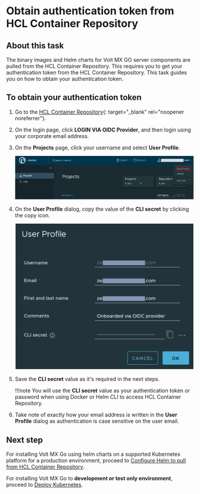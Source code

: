 # Obtain authentication token from HCL Container Repository

## About this task

The binary images and Helm charts for Volt MX GO server components are pulled from the HCL Container Repository. This requires you to get your authentication token from the HCL Container Repository. This task guides you on how to obtain your authentication token.

## To obtain your authentication token

1. Go to the [HCL Container Repository](https://hclcr.io){: target="_blank" rel="noopener noreferrer"}.
2. On the login page, click **LOGIN VIA OIDC Provider**, and then login using your corporate email address.
3. On the **Projects** page, click your username and select **User Profile**.

    ![search project](../assets/images/harborproject.png)

4. On the **User Profile** dialog, copy the value of the **CLI secret** by clicking the copy icon.

    ![user profile dialog](../assets/images/userprofile.png)

5. Save the **CLI secret** value as it's required in the next steps.

    !!!note
        You will use the **CLI secret** value as your authentication token or password when using Docker or Helm CLI to access HCL Container Repository.

6. Take note of exactly how your email address is written in the **User Profile** dialog as authentication is case sensitive on the user email.

## Next step

For installing Volt MX Go using helm charts on a supported Kubernetes platform for a production environment, proceed to [Configure Helm to pull from HCL Container Repository](nativeinstallers.md#1-create-a-namespace-and-a-temp-directory-for-the-charts).

For installing Volt MX Go to **development or test only environment**, proceed to [Deploy Kubernetes](deploykubernetes.md).